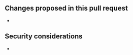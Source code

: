 <!-- markdownlint-disable-next-line MD041 -->
## Changes proposed in this pull request

<!-- Provide a high-level list of changes included in this pull request: -->

-

## Security considerations

<!-- Note the any security considerations here, or note why there are none -->

-

<!--

  Please note, this is a Flexion-owned Open Source project and that code
  changes, issues, Pull Requests, etc. are all visible to the public.  Please
  be mindful of how what we do and say may reflect on ourselves, our team,
  Flexion, and the organizations with which Flexion interacts.

-->
